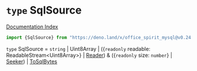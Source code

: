 # `type` SqlSource

[Documentation Index](../README.md)

```ts
import {SqlSource} from "https://deno.land/x/office_spirit_mysql@v0.24.0/mod.ts"
```

`type` SqlSource = `string` | Uint8Array | (\{`readonly` readable: ReadableStream\<Uint8Array>} | [Reader](../interface.Reader/README.md)) \& (\{`readonly` size: `number`} | [Seeker](../interface.Seeker/README.md)) | [ToSqlBytes](../private.interface.ToSqlBytes/README.md)